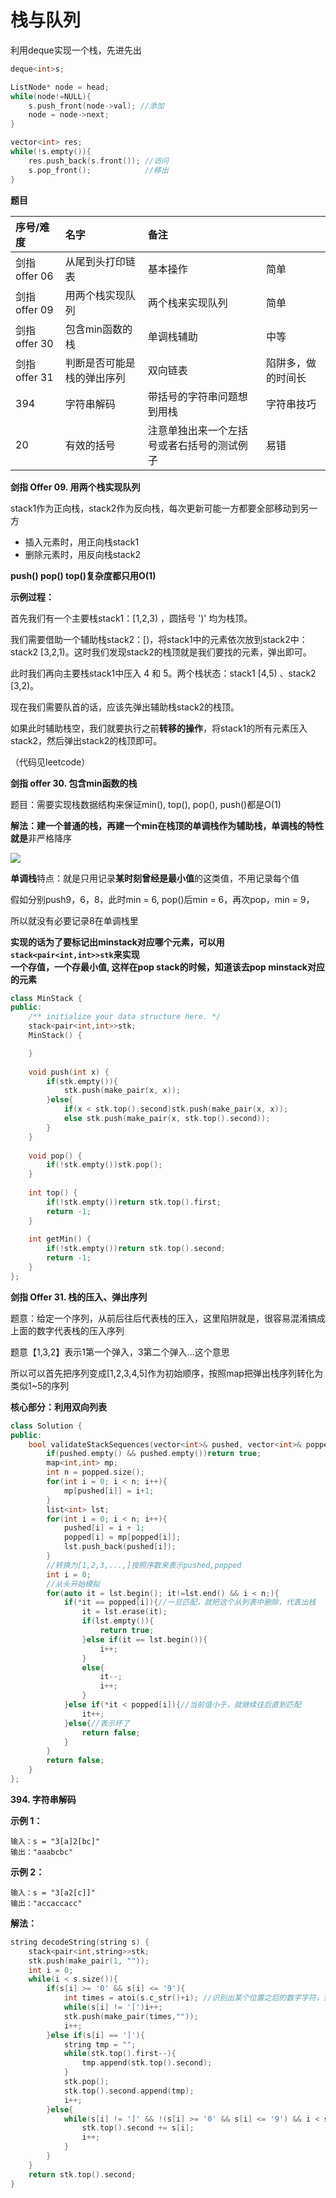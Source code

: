 # 栈与队列

利用deque实现一个栈，先进先出

```cpp
deque<int>s;

ListNode* node = head;
while(node!=NULL){
    s.push_front(node->val); //添加
    node = node->next;
}

vector<int> res;
while(!s.empty()){
    res.push_back(s.front()); //访问
    s.pop_front();            //移出
}
```

**题目**

| 序号/难度 | 名字 | 备注 |  |
| :--- | :--- | :--- | :--- |
| 剑指offer 06 | 从尾到头打印链表 | 基本操作 | 简单 |
| 剑指offer 09 | 用两个栈实现队列 | 两个栈来实现队列 | 简单 |
| 剑指offer 30 | 包含min函数的栈 | 单调栈辅助 | 中等 |
| 剑指offer 31 | 判断是否可能是栈的弹出序列 | 双向链表 | 陷阱多，做的时间长 |
| 394 | 字符串解码 | 带括号的字符串问题想到用栈 | 字符串技巧 |
| 20 | 有效的括号 | 注意单独出来一个左括号或者右括号的测试例子 | 易错 |

**剑指 Offer 09. 用两个栈实现队列**

stack1作为正向栈，stack2作为反向栈，每次更新可能一方都要全部移动到另一方

* 插入元素时，用正向栈stack1
* 删除元素时，用反向栈stack2

**push\(\) pop\(\) top\(\)复杂度都只用O\(1\)**

**示例过程：**

首先我们有一个主要栈stack1：\[1,2,3\) ，圆括号 '\)' 均为栈顶。

我们需要借助一个辅助栈stack2：\[\)，将stack1中的元素依次放到stack2中：stack2 \[3,2,1\)。这时我们发现stack2的栈顶就是我们要找的元素，弹出即可。

此时我们再向主要栈stack1中压入 4 和 5。两个栈状态：stack1 \[4,5\) 、stack2 \[3,2\)。

现在我们需要队首的话，应该先弹出辅助栈stack2的栈顶。

如果此时辅助栈空，我们就要执行之前**转移的操作**，将stack1的所有元素压入stack2，然后弹出stack2的栈顶即可。

（代码见leetcode）

**剑指 offer 30. 包含min函数的栈**

题目：需要实现栈数据结构来保证min\(\), top\(\), pop\(\), push\(\)都是O\(1\)

**解法：建一个普通的栈，再建一个min在栈顶的单调栈作为辅助栈，单调栈的特性就是**非严格降序

![](../.gitbook/assets/minstack.png)

**单调栈**特点：就是只用记录**某时刻曾经是最小值**的这类值，不用记录每个值

假如分别push9，6，8，此时min = 6, pop\(\)后min = 6，再次pop，min = 9，

所以就没有必要记录8在单调栈里

**实现的话为了要标记出minstack对应哪个元素，可以用`stack<pair<int,int>>stk`来实现  
一个存值，一个存最小值, 这样在pop stack的时候，知道该去pop minstack对应的元素**

```cpp
class MinStack {
public:
    /** initialize your data structure here. */
    stack<pair<int,int>>stk;
    MinStack() {

    }
    
    void push(int x) {
        if(stk.empty()){
            stk.push(make_pair(x, x));
        }else{
            if(x < stk.top().second)stk.push(make_pair(x, x));
            else stk.push(make_pair(x, stk.top().second));
        }
    }
    
    void pop() {
        if(!stk.empty())stk.pop();
    }
    
    int top() {
        if(!stk.empty())return stk.top().first;
        return -1;
    }
    
    int getMin() {
        if(!stk.empty())return stk.top().second;
        return -1;
    }
};
```

**剑指 Offer 31. 栈的压入、弹出序列**

题意：给定一个序列，从前后往后代表栈的压入，这里陷阱就是，很容易混淆搞成上面的数字代表栈的压入序列

题意【1,3,2】表示1第一个弹入，3第二个弹入...这个意思

所以可以首先把序列变成\[1,2,3,4,5\]作为初始顺序，按照map把弹出栈序列转化为类似1~5的序列

**核心部分：利用双向列表**

```cpp
class Solution {
public:
    bool validateStackSequences(vector<int>& pushed, vector<int>& popped) {
        if(pushed.empty() && pushed.empty())return true;
        map<int,int> mp;
        int n = popped.size();
        for(int i = 0; i < n; i++){
            mp[pushed[i]] = i+1;
        }
        list<int> lst;
        for(int i = 0; i < n; i++){
            pushed[i] = i + 1;
            popped[i] = mp[popped[i]];
            lst.push_back(pushed[i]);
        }
        //转换为[1,2,3,...,]按照序数来表示pushed,popped
        int i = 0;
        //从头开始模拟
        for(auto it = lst.begin(); it!=lst.end() && i < n;){
            if(*it == popped[i]){//一旦匹配，就把这个从列表中删除，代表出栈
                it = lst.erase(it);
                if(lst.empty()){
                    return true;
                }else if(it == lst.begin()){
                    i++;
                }
                else{
                    it--;
                    i++;
                }
            }else if(*it < popped[i]){//当前值小于，就继续往后直到匹配
                it++;
            }else{//表示坏了
                return false;
            }
        }
        return false;
    }
};
```

**394. 字符串解码**

**示例 1：**

```text
输入：s = "3[a]2[bc]"
输出："aaabcbc"
```

**示例 2：**

```text
输入：s = "3[a2[c]]"
输出："accaccacc"
```

**解法：**

```cpp
string decodeString(string s) {
    stack<pair<int,string>>stk;
    stk.push(make_pair(1, ""));
    int i = 0;
    while(i < s.size()){
        if(s[i] >= '0' && s[i] <= '9'){
            int times = atoi(s.c_str()+i); //识别出某个位置之后的数字字符，到非数字自动停止返回
            while(s[i] != '[')i++;
            stk.push(make_pair(times,""));
            i++;
        }else if(s[i] == ']'){
            string tmp = "";
            while(stk.top().first--){
                tmp.append(stk.top().second);
            }
            stk.pop();
            stk.top().second.append(tmp);
            i++;
        }else{
            while(s[i] != ']' && !(s[i] >= '0' && s[i] <= '9') && i < s.size()){
                stk.top().second += s[i];
                i++;
            }
        }
    }
    return stk.top().second;
}
```

